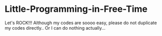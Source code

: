 # Little-Programming-in-Free-Time
Let's ROCK!!!
Although my codes are soooo easy, 
please do not duplicate my codes directly..
Or I can do nothing actually...
